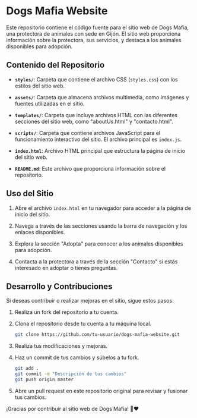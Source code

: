 # Dogs Mafia Website

Este repositorio contiene el código fuente para el sitio web de Dogs Mafia, una protectora de animales con sede en Gijón. El sitio web proporciona información sobre la protectora, sus servicios, y destaca a los animales disponibles para adopción.

## Contenido del Repositorio

- **`styles/`**: Carpeta que contiene el archivo CSS (`styles.css`) con los estilos del sitio web.

- **`assets/`**: Carpeta que almacena archivos multimedia, como imágenes y fuentes utilizadas en el sitio.

- **`templates/`**: Carpeta que incluye archivos HTML con las diferentes secciones del sitio web, como "aboutUs.html" y "contacto.html".

- **`scripts/`**: Carpeta que contiene archivos JavaScript para el funcionamiento interactivo del sitio. El archivo principal es `index.js`.

- **`index.html`**: Archivo HTML principal que estructura la página de inicio del sitio web.

- **`README.md`**: Este archivo que proporciona información sobre el repositorio.

## Uso del Sitio

1. Abre el archivo `index.html` en tu navegador para acceder a la página de inicio del sitio.

2. Navega a través de las secciones usando la barra de navegación y los enlaces disponibles.

3. Explora la sección "Adopta" para conocer a los animales disponibles para adopción.

4. Contacta a la protectora a través de la sección "Contacto" si estás interesado en adoptar o tienes preguntas.

## Desarrollo y Contribuciones

Si deseas contribuir o realizar mejoras en el sitio, sigue estos pasos:

1. Realiza un fork del repositorio a tu cuenta.

2. Clona el repositorio desde tu cuenta a tu máquina local.

   ```bash
   git clone https://github.com/tu-usuario/dogs-mafia-website.git
   ```

3. Realiza tus modificaciones y mejoras.

4. Haz un commit de tus cambios y súbelos a tu fork.

   ```bash
   git add .
   git commit -m "Descripción de tus cambios"
   git push origin master
   ```

5. Abre un pull request en este repositorio original para revisar y fusionar tus cambios.

¡Gracias por contribuir al sitio web de Dogs Mafia! 🐾❤️